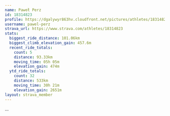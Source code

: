 ```yaml
---
name: Paweł Perz
id: 18314823
profile: https://dgalywyr863hv.cloudfront.net/pictures/athletes/18314823/5244308/1/large.jpg
username: pawel-perz
strava_url: https://www.strava.com/athletes/18314823
stats:
  biggest_ride_distance: 101.06km
  biggest_climb_elevation_gain: 457.6m
  recent_ride_totals:
    count: 5
    distance: 93.33km
    moving_time: 05h 05m
    elevation_gain: 474m
  ytd_ride_totals:
    count: 32
    distance: 533km
    moving_time: 30h 21m
    elevation_gain: 2651m
layout: strava_member
--- 
```

...
